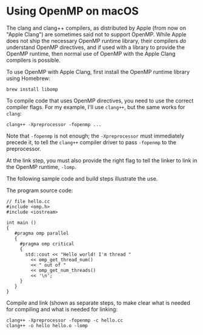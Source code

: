 # Using OpenMP on macOS

The clang and clang++ compilers, as distributed by Apple (from now on "Apple Clang") are sometimes said not to support OpenMP.
While Apple does not ship the necessary OpenMP runtime library, their compilers *do* understand OpenMP directives,
and if used with a library to provide the OpenMP runtime, then normal use of OpenMP with the Apple Clang compilers is possible.

To use OpenMP with Apple Clang, first install the OpenMP runtime library using Homebrew:

    brew install libomp

To compile code that uses OpenMP directives, you need to use the correct compiler flags.
For my example, I'll use `clang++`, but the same works for `clang`:

    clang++ -Xpreprocessor -fopenmp ...

Note that `-fopenmp` is not enough; the `-Xpreprocessor` must immediately precede it,
to tell the `clang++` compiler driver to pass `-fopenmp` to the preprocessor.

At the link step, you must also provide the right flag to tell the linker to link in the OpenMP runtime, `-lomp`.

The following sample code and build steps illustrate the use.

The program source code:

```
// file hello.cc
#include <omp.h>
#include <iostream>

int main ()
{
   #pragma omp parallel
   {
     #pragma omp critical
     {
       std::cout << "Hello world! I'm thread "
         << omp_get_thread_num()
         << " out of "
         << omp_get_num_threads()
         << '\n';
     }
   }
}
```

Compile and link (shown as separate steps, to make clear what is needed for compiling and what is needed for linking:

```
clang++ -Xpreprocessor -fopenmp -c hello.cc
clang++ -o hello hello.o -lomp
```


